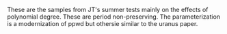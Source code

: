 These are the samples from JT's summer tests mainly on the effects of
polynomial degree. These are period non-preserving. The parameterization is a
modernization of ppwd but othersie similar to the uranus paper.
